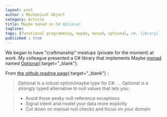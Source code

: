 ```yaml
---
layout: post
author : Mechanical Object
category: Article
title: Maybe monad in C# Optional
tagline: 
tags: [functional programming, maybe, monad, optional, c#, library]
published : true
--- 
```


We began to have "craftmanship" meetups (private for the moment) at work. My colleague presented a C# library 
that implements Maybe [monad](https://en.wikipedia.org/wiki/Monad_(functional_programming){:target="_blank"}) named 
[Optional](https://github.com/nlkl/Optional){:target="_blank"}.

From [the github readme page](https://github.com/nlkl/Optional/blob/master/README.md){:target="_blank"} :

>Optional is a robust option/maybe type for C#.
>...
>Optional is a strongly typed alternative to null values that lets you:

>   *   Avoid those pesky null-reference exceptions
>   *   Signal intent and model your data more explictly
>   *   Cut down on manual null checks and focus on your domain